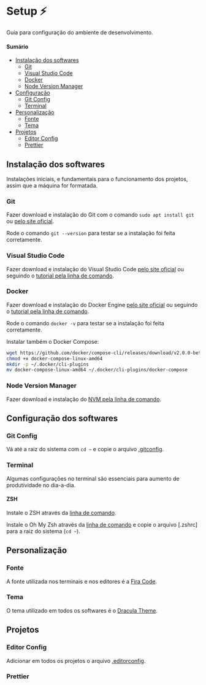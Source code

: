 # Setup ⚡

Guia para configuração do ambiente de desenvolvimento.

#### Sumário

- [Instalação dos softwares](#instalação-dos-softwares)
  - [Git](#git)
  - [Visual Studio Code](#visual-studio-code)
  - [Docker](#docker)
  - [Node Version Manager](#node-version-manager)
- [Configuração](#configuração-dos-softwares)
  - [Git Config](#git-config)
  - [Terminal](#terminal)
- [Personalização](#personalização)
  - [Fonte](#fonte)
  - [Tema](#tema)
- [Projetos](#projetos)
  - [Editor Config](#editor-config)
  - [Prettier](#prettier)

## Instalação dos softwares

Instalações iniciais, e fundamentais para o funcionamento dos projetos, assim que a máquina for formatada.

### Git

Fazer download e instalação do Git com o comando `sudo apt install git` ou [pelo site oficial](https://git-scm.com/download/).

Rode o comando `git --version` para testar se a instalação foi feita corretamente.

### Visual Studio Code

Fazer download e instalação do Visual Studio Code [pelo site oficial](https://code.visualstudio.com/download) ou seguindo o [tutorial pela linha de comando](https://code.visualstudio.com/docs/setup/linux).

### Docker

Fazer download e instalação do Docker Engine [pelo site oficial](https://docs.docker.com/desktop/) ou seguindo o [tutorial pela linha de comando](https://docs.docker.com/engine/install/ubuntu/).

Rode o comando `docker -v` para testar se a instalação foi feita corretamente.

Instalar também o Docker Compose:

```sh
wget https://github.com/docker/compose-cli/releases/download/v2.0.0-beta.4/docker-compose-linux-amd64
chmod +x docker-compose-linux-amd64
mkdir -p ~/.docker/cli-plugins
mv docker-compose-linux-amd64 ~/.docker/cli-plugins/docker-compose
```

### Node Version Manager

Fazer download e instalação do [NVM pela linha de comando](https://github.com/nvm-sh/nvm#installing-and-updating).

## Configuração dos softwares

### Git Config

Vá até a raiz do sistema com `cd ~` e copie o arquivo [.gitconfig](/.gitconfig).

### Terminal

Algumas configurações no terminal são essenciais para aumento de produtividade no dia-a-dia.

#### ZSH

Instale o ZSH através da [linha de comando](https://github.com/ohmyzsh/ohmyzsh/wiki/Installing-ZSH).

Instale o Oh My Zsh através da [linha de comando](https://ohmyz.sh/#install) e copie o arquivo [.zshrc] para a raiz do sistema (`cd ~`).

## Personalização

### Fonte

A fonte utilizada nos terminais e nos editores é a [Fira Code](https://github.com/tonsky/FiraCode).

### Tema

O tema utilizado em todos os softwares é o [Dracula Theme](https://draculatheme.com/).

## Projetos

### Editor Config

Adicionar em todos os projetos o arquivo [.editorconfig](/.editorconfig).

### Prettier
